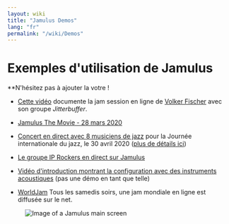```yaml
---
layout: wiki
title: "Jamulus Demos"
lang: "fr"
permalink: "/wiki/Demos"
---
```


# Exemples d'utilisation de Jamulus

**N'hésitez pas à ajouter la votre !


* [Cette vidéo](https://youtu.be/c8838jS2g3U) documente la jam session en ligne de [Volker Fischer](https://sourceforge.net/u/corrados/profile/) avec son groupe _Jitterbuffer_.

* [Jamulus The Movie - 28 mars 2020](https://www.youtube.com/watch?v=2x-gwMmVK-s)

* [Concert en direct avec 8 musiciens de jazz](https://www.youtube.com/watch?v=MpSIYxZMHw8&t=3307s) pour la Journée internationale du jazz, le 30 avril 2020 ([plus de détails ici](https://sourceforge.net/p/llcon/discussion/533517/thread/070485619d/#6b71))

* [Le groupe IP Rockers en direct sur Jamulus](https://soundcloud.com/dematteoss/sets/the-ip-rockers-live-on-jamulus)

* [Vidéo d'introduction montrant la configuration avec des instruments acoustiques](https://www.youtube.com/watch?v=lB4ZxDb9vnU) (pas une démo en tant que telle)
* [WorldJam](https://worldjam.vip/homepage.php) Tous les samedis soirs, une jam mondiale en ligne est diffusée sur le net.

<figure><img src="{{site.url}}/assets/img/en-screenshots/main-screen-large.png" loading="lazy" alt="Image of a Jamulus main screen"></figure>
